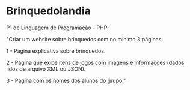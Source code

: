 # Brinquedolandia
P1 de Linguagem de Programação - PHP;

"Criar um website sobre brinquedos com no mínimo 3 páginas:

1 - Página explicativa sobre brinquedos.

2 - Página que exibe itens de jogos com imagens e informações (dados lidos de arquivo XML ou JSON).

3 - Página com os nomes dos alunos do grupo."
